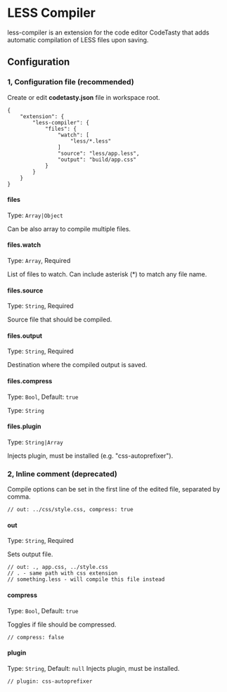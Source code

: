 # LESS Compiler

less-compiler is an extension for the code editor CodeTasty that adds automatic compilation of LESS files upon saving.

## Configuration

### 1, Configuration file (recommended)

Create or edit **codetasty.json** file in workspace root.

```
{
    "extension": {
        "less-compiler": {
            "files": {
                "watch": [
                    "less/*.less"
                ]
                "source": "less/app.less",
                "output": "build/app.css"
            }
        }
    }
}
```

#### files
Type: `Array|Object`

Can be also array to compile multiple files.

#### files.watch
Type: `Array`, Required

List of files to watch. Can include asterisk (*) to match any file name.

#### files.source
Type: `String`, Required

Source file that should be compiled.

#### files.output
Type: `String`, Required

Destination where the compiled output is saved.

#### files.compress
Type: `Bool`, Default: `true`

Type: `String`

#### files.plugin
Type: `String|Array`

Injects plugin, must be installed (e.g. "css-autoprefixer").

### 2, Inline comment (deprecated)

Compile options can be set in the first line of the edited file, separated by comma.

    // out: ../css/style.css, compress: true

#### out
Type: `String`, Required

Sets output file.

    // out: ., app.css, ../style.css
    // . - same path with css extension
    // something.less - will compile this file instead

#### compress
Type: `Bool`, Default: `true`

Toggles if file should be compressed.

    // compress: false

#### plugin
Type: `String`, Default: `null`
Injects plugin, must be installed.

    // plugin: css-autoprefixer